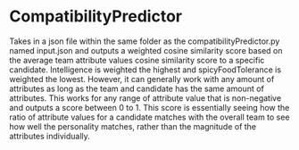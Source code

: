 # CompatibilityPredictor
Takes in a json file within the same folder as the compatibilityPredictor.py named input.json and outputs a weighted cosine similarity score based on the average team attribute values cosine similarity score to a specific candidate. Intelligence is weighted the highest and spicyFoodTolerance is weighted the lowest. However, it can generally work with any amount of attributes as long as the team and candidate has the same amount of attributes. This works for any range of attribute value that is non-negative and outputs a score between 0 to 1. This score is essentially seeing how the ratio of attribute values for a candidate matches with the overall team to see how well the personality matches, rather than the magnitude of the attributes individually.

